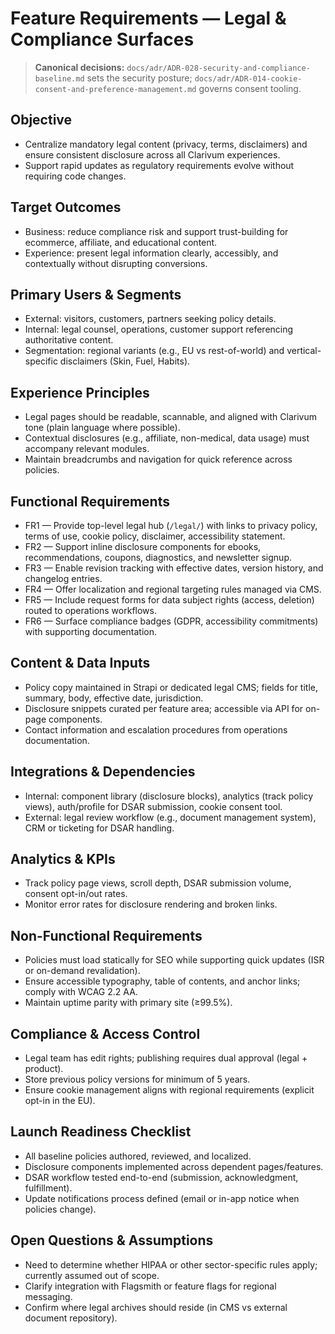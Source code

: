 # Feature Requirements — Legal & Compliance Surfaces

> **Canonical decisions:** `docs/adr/ADR-028-security-and-compliance-baseline.md` sets the security posture; `docs/adr/ADR-014-cookie-consent-and-preference-management.md` governs consent tooling.

## Objective
- Centralize mandatory legal content (privacy, terms, disclaimers) and ensure consistent disclosure across all Clarivum experiences.
- Support rapid updates as regulatory requirements evolve without requiring code changes.

## Target Outcomes
- Business: reduce compliance risk and support trust-building for ecommerce, affiliate, and educational content.
- Experience: present legal information clearly, accessibly, and contextually without disrupting conversions.

## Primary Users & Segments
- External: visitors, customers, partners seeking policy details.
- Internal: legal counsel, operations, customer support referencing authoritative content.
- Segmentation: regional variants (e.g., EU vs rest-of-world) and vertical-specific disclaimers (Skin, Fuel, Habits).

## Experience Principles
- Legal pages should be readable, scannable, and aligned with Clarivum tone (plain language where possible).
- Contextual disclosures (e.g., affiliate, non-medical, data usage) must accompany relevant modules.
- Maintain breadcrumbs and navigation for quick reference across policies.

## Functional Requirements
- FR1 — Provide top-level legal hub (`/legal/`) with links to privacy policy, terms of use, cookie policy, disclaimer, accessibility statement.
- FR2 — Support inline disclosure components for ebooks, recommendations, coupons, diagnostics, and newsletter signup.
- FR3 — Enable revision tracking with effective dates, version history, and changelog entries.
- FR4 — Offer localization and regional targeting rules managed via CMS.
- FR5 — Include request forms for data subject rights (access, deletion) routed to operations workflows.
- FR6 — Surface compliance badges (GDPR, accessibility commitments) with supporting documentation.

## Content & Data Inputs
- Policy copy maintained in Strapi or dedicated legal CMS; fields for title, summary, body, effective date, jurisdiction.
- Disclosure snippets curated per feature area; accessible via API for on-page components.
- Contact information and escalation procedures from operations documentation.

## Integrations & Dependencies
- Internal: component library (disclosure blocks), analytics (track policy views), auth/profile for DSAR submission, cookie consent tool.
- External: legal review workflow (e.g., document management system), CRM or ticketing for DSAR handling.

## Analytics & KPIs
- Track policy page views, scroll depth, DSAR submission volume, consent opt-in/out rates.
- Monitor error rates for disclosure rendering and broken links.

## Non-Functional Requirements
- Policies must load statically for SEO while supporting quick updates (ISR or on-demand revalidation).
- Ensure accessible typography, table of contents, and anchor links; comply with WCAG 2.2 AA.
- Maintain uptime parity with primary site (≥99.5%).

## Compliance & Access Control
- Legal team has edit rights; publishing requires dual approval (legal + product).
- Store previous policy versions for minimum of 5 years.
- Ensure cookie management aligns with regional requirements (explicit opt-in in the EU).

## Launch Readiness Checklist
- All baseline policies authored, reviewed, and localized.
- Disclosure components implemented across dependent pages/features.
- DSAR workflow tested end-to-end (submission, acknowledgment, fulfillment).
- Update notifications process defined (email or in-app notice when policies change).

## Open Questions & Assumptions
- Need to determine whether HIPAA or other sector-specific rules apply; currently assumed out of scope.
- Clarify integration with Flagsmith or feature flags for regional messaging.
- Confirm where legal archives should reside (in CMS vs external document repository).
